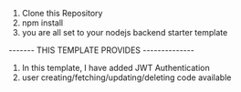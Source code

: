 
1. Clone this Repository
2. npm install
3. you are all set to your nodejs backend starter template


------- THIS TEMPLATE PROVIDES --------------
1. In this template, I have added JWT Authentication
2. user creating/fetching/updating/deleting code available
